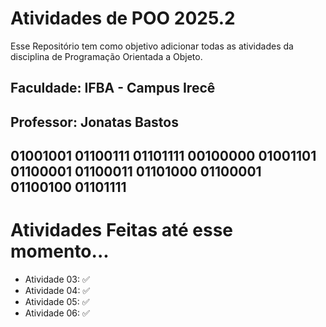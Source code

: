 # Atividades de POO 2025.2

Esse Repositório tem como objetivo adicionar todas as atividades da disciplina de Programação Orientada a Objeto.

## Faculdade: IFBA - Campus Irecê
## Professor: Jonatas Bastos

## 01001001 01100111 01101111 00100000 01001101 01100001 01100011 01101000 01100001 01100100 01101111


# Atividades Feitas até esse momento...


- Atividade 03: ✅
- Atividade 04: ✅
- Atividade 05: ✅
- Atividade 06: ✅

